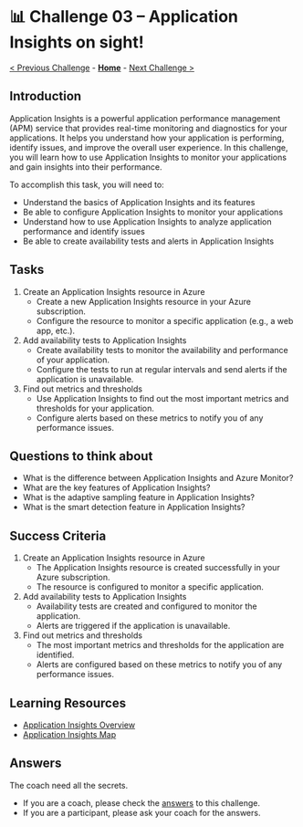 # 📊 Challenge 03 – Application Insights on sight!

[< Previous Challenge](./Challenge-02.md) - **[Home](./Readme.md)** - [Next Challenge >](./Challenge-04.md)

## Introduction
Application Insights is a powerful application performance management (APM) service that provides real-time monitoring and diagnostics for your applications. It helps you understand how your application is performing, identify issues, and improve the overall user experience. In this challenge, you will learn how to use Application Insights to monitor your applications and gain insights into their performance.

To accomplish this task, you will need to:
- Understand the basics of Application Insights and its features
- Be able to configure Application Insights to monitor your applications
- Understand how to use Application Insights to analyze application performance and identify issues
- Be able to create availability tests and alerts in Application Insights

## Tasks
1. Create an Application Insights resource in Azure
   - Create a new Application Insights resource in your Azure subscription.
   - Configure the resource to monitor a specific application (e.g., a web app, etc.).
2. Add availability tests to Application Insights
   - Create availability tests to monitor the availability and performance of your application.
   - Configure the tests to run at regular intervals and send alerts if the application is unavailable.
3. Find out metrics and thresholds
   - Use Application Insights to find out the most important metrics and thresholds for your application.
   - Configure alerts based on these metrics to notify you of any performance issues.

## Questions to think about
- What is the difference between Application Insights and Azure Monitor?
- What are the key features of Application Insights?
- What is the adaptive sampling feature in Application Insights?
- What is the smart detection feature in Application Insights?


## Success Criteria
1. Create an Application Insights resource in Azure
   - The Application Insights resource is created successfully in your Azure subscription.
   - The resource is configured to monitor a specific application.
2. Add availability tests to Application Insights
   - Availability tests are created and configured to monitor the application.
   - Alerts are triggered if the application is unavailable.
3. Find out metrics and thresholds
   - The most important metrics and thresholds for the application are identified.
   - Alerts are configured based on these metrics to notify you of any performance issues.

## Learning Resources
- [Application Insights Overview](https://learn.microsoft.com/en-us/azure/azure-monitor/app/app-insights-overview)
- [Application Insights Map](https://learn.microsoft.com/en-us/azure/azure-monitor/app/app-map?tabs=net)

## Answers

The coach need all the secrets.
- If you are a coach, please check the [answers](./coach/05_answers.md) to this challenge.
- If you are a participant, please ask your coach for the answers.